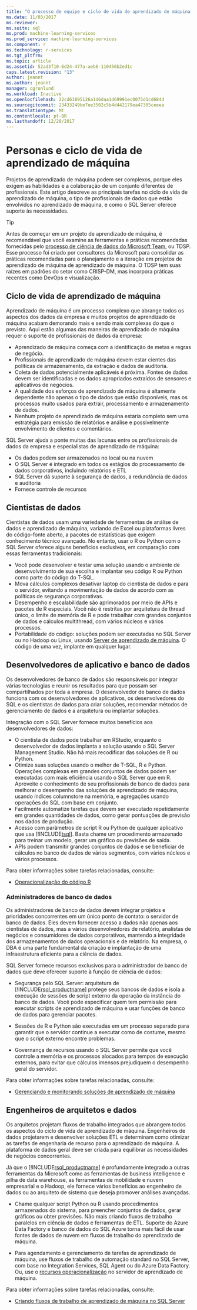 ```yaml
---
title: "O processo de equipe e ciclo de vida de aprendizado de máquina | Microsoft Docs"
ms.date: 11/03/2017
ms.reviewer: 
ms.suite: sql
ms.prod: machine-learning-services
ms.prod_service: machine-learning-services
ms.component: r
ms.technology: r-services
ms.tgt_pltfrm: 
ms.topic: article
ms.assetid: 52ad3f10-6d24-477a-aeb6-110456b2ed1c
caps.latest.revision: "13"
author: jeannt
ms.author: jeannt
manager: cgronlund
ms.workload: Inactive
ms.openlocfilehash: 22cd61895126a1d6daa1d69991ec0075d1cd684d
ms.sourcegitcommit: 23433249be7ee3502c5b4d442179ea47305ceeea
ms.translationtype: MT
ms.contentlocale: pt-BR
ms.lasthandoff: 12/20/2017
---
```

# <a name="machine-learning-lifecycle-and-personas"></a>Personas e ciclo de vida de aprendizado de máquina

Projetos de aprendizado de máquina podem ser complexos, porque eles exigem as habilidades e a colaboração de um conjunto diferentes de profissionais. Este artigo descreve as principais tarefas no ciclo de vida de aprendizado de máquina, o tipo de profissionais de dados que estão envolvidos no aprendizado de máquina, e como o SQL Server oferece suporte às necessidades.

> [!TIP]
> 
> Antes de começar em um projeto de aprendizado de máquina, é recomendável que você examine as ferramentas e práticas recomendadas fornecidas pelo [processo de ciência de dados do Microsoft Team](https://blogs.technet.microsoft.com/machinelearning/2017/10/09/the-microsoft-team-data-science-process-tdsp-recent-updates/), ou TDSP. Esse processo foi criado por consultores da Microsoft para consolidar as práticas recomendadas para o planejamento e a iteração em projetos de aprendizado de máquina de aprendizado de máquina. O TDSP tem suas raízes em padrões do setor como CRISP-DM, mas incorpora práticas recentes como DevOps e visualização.

## <a name="machine-learning-life-cycle"></a>Ciclo de vida de aprendizado de máquina

Aprendizado de máquina é um processo complexo que abrange todos os aspectos dos dados da empresa e muitos projetos de aprendizado de máquina acabam demorando mais e sendo mais complexas do que o previsto. Aqui estão algumas das maneiras de aprendizado de máquina requer o suporte de profissionais de dados da empresa:

+ Aprendizado de máquina começa com a identificação de metas e regras de negócio.
+ Profissionais de aprendizado de máquina devem estar cientes das políticas de armazenamento, da extração e dados de auditoria.
+ Coleta de dados potencialmente aplicáveis é próxima.  Fontes de dados devem ser identificadas e os dados apropriados extraídos de sensores e aplicativos de negócios. 
+ A qualidade dos esforços de aprendizado de máquina é altamente dependente não apenas o tipo de dados que estão disponíveis, mas os processos muito usados para extrair, processamento e armazenamento de dados. 
+ Nenhum projeto de aprendizado de máquina estaria completo sem uma estratégia para emissão de relatórios e análise e possivelmente envolvimento de clientes e comentários.

SQL Server ajuda a ponte muitas das lacunas entre os profissionais de dados da empresa e especialistas de aprendizado de máquina:

+ Os dados podem ser armazenados no local ou na nuvem
+ O SQL Server é integrado em todos os estágios do processamento de dados corporativos, incluindo relatórios e ETL
+ SQL Server dá suporte à segurança de dados, a redundância de dados e auditoria
+ Fornece controle de recursos

## <a name="data-scientists"></a>Cientistas de dados

Cientistas de dados usam uma variedade de ferramentas de análise de dados e aprendizado de máquina, variando de Excel ou plataformas livres do código-fonte aberto, a pacotes de estatísticas que exigem conhecimento técnico avançado. No entanto, usar o R ou Python com o SQL Server oferece alguns benefícios exclusivos, em comparação com essas ferramentas tradicionais:

+ Você pode desenvolver e testar uma solução usando o ambiente de desenvolvimento de sua escolha e implantar seu código R ou Python como parte do código do T-SQL.
+ Mova cálculos complexos desativar laptop do cientista de dados e para o servidor, evitando a movimentação de dados de acordo com as políticas de segurança corporativas.
+ Desempenho e escalabilidade são aprimorados por meio de APIs e pacotes de R especiais. Você não é restritas por arquitetura de thread único, o limite de memória de R e pode trabalhar com grandes conjuntos de dados e cálculos multithread, com vários núcleos e vários processos.
+ Portabilidade do código: soluções podem ser executadas no SQL Server ou no Hadoop ou Linux, usando [Server de aprendizado de máquina](https://docs.microsoft.com/machine-learning-server/what-is-machine-learning-server). O código de uma vez, implante em qualquer lugar.

## <a name="application-and-database-developers"></a>Desenvolvedores de aplicativo e banco de dados

Os desenvolvedores de banco de dados são responsáveis por integrar várias tecnologias e reunir os resultados para que possam ser compartilhados por toda a empresa. O desenvolvedor de banco de dados funciona com os desenvolvedores de aplicativos, os desenvolvedores do SQL e os cientistas de dados para criar soluções, recomendar métodos de gerenciamento de dados e a arquitetura ou implantar soluções.

Integração com o SQL Server fornece muitos benefícios aos desenvolvedores de dados:

+ O cientista de dados pode trabalhar em RStudio, enquanto o desenvolvedor de dados implanta a solução usando o SQL Server Management Studio. Não há mais recodificar das soluções de R ou Python.
+ Otimize suas soluções usando o melhor de T-SQL, R e Python. Operações complexas em grandes conjuntos de dados podem ser executadas com mais eficiência usando o SQL Server que em R. Aproveite o conhecimento de seu profissionais de banco de dados para melhorar o desempenho das soluções de aprendizado de máquina, usando índices columnstore na memória, e agregações usando operações do SQL com base em conjunto. 
+ Facilmente automatize tarefas que devem ser executado repetidamente em grandes quantidades de dados, como gerar pontuações de previsão nos dados de produção. 
+ Acesso com parâmetros de script R ou Python de qualquer aplicativo que usa [!INCLUDE[tsql](../../includes/tsql-md.md)]. Basta chame um procedimento armazenado para treinar um modelo, gerar um gráfico ou previsões de saída.
+ APIs podem transmitir grandes conjuntos de dados e se beneficiar de cálculos no banco de dados de vários segmentos, com vários núcleos e vários processos.

Para obter informações sobre tarefas relacionadas, consulte:
+ [Operacionalização do código R](../../advanced-analytics/r/operationalizing-your-r-code.md)

### <a name="database-administrators"></a>Administradores de banco de dados

Os administradores de banco de dados devem integrar projetos e prioridades concorrentes em um único ponto de contato: o servidor de banco de dados. Eles devem fornecer acesso a dados não apenas aos cientistas de dados, mas a vários desenvolvedores de relatório, analistas de negócios e consumidores de dados corporativos, mantendo a integridade dos armazenamentos de dados operacionais e de relatório. Na empresa, o DBA é uma parte fundamental da criação e implantação de uma infraestrutura eficiente para a ciência de dados. 

SQL Server fornece recursos exclusivos para o administrador de banco de dados que deve oferecer suporte à função de ciência de dados:

+ Segurança pelo SQL Server: arquitetura de [!INCLUDE[rsql_productname](../../includes/rsql-productname-md.md)] protege seus bancos de dados e isola a execução de sessões de script externo da operação da instância do banco de dados. Você pode especificar quem tem permissão para executar scripts de aprendizado de máquina e usar funções de banco de dados para gerenciar pacotes.

+ Sessões de R e Python são executadas em um processo separado para garantir que o servidor continue a executar como de costume, mesmo que o script externo encontre problemas.

+ Governança de recursos usando o SQL Server permite que você controle a memória e os processos alocados para tempos de execução externos, para evitar que cálculos imensos prejudiquem o desempenho geral do servidor.

Para obter informações sobre tarefas relacionadas, consulte:
+ [Gerenciando e monitorando soluções de aprendizado de máquina](../../advanced-analytics/r/managing-and-monitoring-r-solutions.md)

## <a name="architects-and-data-engineers"></a>Engenheiros de arquitetos e dados

Os arquitetos projetam fluxos de trabalho integrados que abrangem todos os aspectos do ciclo de vida de aprendizado de máquina. Engenheiros de dados projetarem e desenvolver soluções ETL e determinam como otimizar as tarefas de engenharia de recurso para o aprendizado de máquina. A plataforma de dados geral deve ser criada para equilibrar as necessidades de negócios concorrentes.

Já que o [!INCLUDE[rsql_productname](../../includes/rsql-productname-md.md)] é profundamente integrado a outras ferramentas da Microsoft como as ferramentas de business intelligence e pilha de data warehouse, as ferramentas de mobilidade e nuvem empresarial e o Hadoop, ele fornece vários benefícios ao engenheiro de dados ou ao arquiteto de sistema que deseja promover análises avançadas.

+ Chame qualquer script Python ou R usando procedimentos armazenados do sistema, para preencher conjuntos de dados, gerar gráficos ou obter previsões. Não mais criando fluxos de trabalho paralelos em ciência de dados e ferramentas de ETL. Suporte do Azure Data Factory e banco de dados do SQL Azure torna mais fácil de usar fontes de dados de nuvem em fluxos de trabalho do aprendizado de máquina.

+ Para agendamento e gerenciamento de tarefas de aprendizado de máquina, use fluxos de trabalho de automação standard no SQL Server, com base no Integration Services, SQL Agent ou do Azure Data Factory. Ou, use o [recursos operacionalização](https://docs.microsoft.com/machine-learning-server/operationalize/how-to-deploy-web-service-publish-manage-in-r) no servidor de aprendizado de máquina.

Para obter informações sobre tarefas relacionadas, consulte:

+ [Criando fluxos de trabalho de aprendizado de máquina no SQL Server](../../advanced-analytics/r/creating-workflows-that-use-r-in-sql-server.md)

